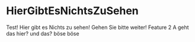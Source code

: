 # HierGibtEsNichtsZuSehen
Test! Hier gibt es Nichts zu sehen! Gehen Sie bitte weiter!
Feature 2
A
geht das hier?
und das?
böse böse
